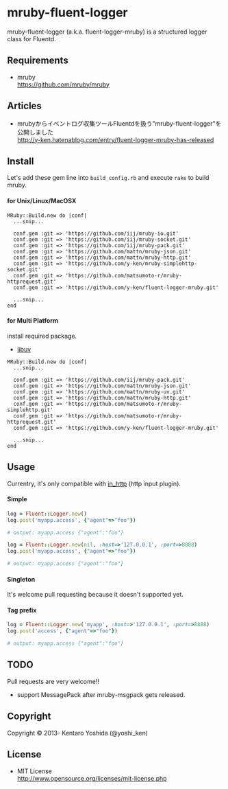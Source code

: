 # mruby-fluent-logger 

mruby-fluent-logger (a.k.a. fluent-logger-mruby) is a structured logger class for Fluentd.

## Requirements

* mruby  
https://github.com/mruby/mruby

## Articles

* mrubyからイベントログ収集ツールFluentdを扱う"mruby-fluent-logger"を公開しました  
http://y-ken.hatenablog.com/entry/fluent-logger-mruby-has-released

## Install

Let's add these gem line into `build_config.rb` and execute `rake` to build mruby.

#### for Unix/Linux/MacOSX

```
MRuby::Build.new do |conf|
  ...snip...

  conf.gem :git => 'https://github.com/iij/mruby-io.git'
  conf.gem :git => 'https://github.com/iij/mruby-socket.git'
  conf.gem :git => 'https://github.com/iij/mruby-pack.git'
  conf.gem :git => 'https://github.com/mattn/mruby-json.git'
  conf.gem :git => 'https://github.com/mattn/mruby-http.git'
  conf.gem :git => 'https://github.com/y-ken/mruby-simplehttp-socket.git'
  conf.gem :git => 'https://github.com/matsumoto-r/mruby-httprequest.git'
  conf.gem :git => 'https://github.com/y-ken/fluent-logger-mruby.git'

  ...snip...
end
```

#### for Multi Platform

install required package.

* [libuv](https://github.com/joyent/libuv)

```
MRuby::Build.new do |conf|
  ...snip...

  conf.gem :git => 'https://github.com/iij/mruby-pack.git'
  conf.gem :git => 'https://github.com/mattn/mruby-json.git'
  conf.gem :git => 'https://github.com/mattn/mruby-uv.git'
  conf.gem :git => 'https://github.com/mattn/mruby-http.git'
  conf.gem :git => 'https://github.com/matsumoto-r/mruby-simplehttp.git'
  conf.gem :git => 'https://github.com/matsumoto-r/mruby-httprequest.git'
  conf.gem :git => 'https://github.com/y-ken/fluent-logger-mruby.git'

  ...snip...
end
```

## Usage

Currentry, it's only compatible with [in_http](http://docs.fluentd.org/articles/in_http) (http input plugin).

#### Simple

```ruby
log = Fluent::Logger.new()
log.post('myapp.access', {"agent"=>"foo"})

# output: myapp.access {"agent":"foo"}
```

```ruby
log = Fluent::Logger.new(nil, :host=>'127.0.0.1', :port=>8888)
log.post('myapp.access', {"agent"=>"foo"})

# output: myapp.access {"agent":"foo"}
```

#### Singleton

It's welcome pull requesting because it doesn't supported yet.

#### Tag prefix

```ruby
log = Fluent::Logger.new('myapp', :host=>'127.0.0.1', :port=>8888)
log.post('access', {"agent"=>"foo"})

# output: myapp.access {"agent":"foo"}
```

## TODO

Pull requests are very welcome!!

* support MessagePack after mruby-msgpack gets released.

## Copyright

Copyright © 2013- Kentaro Yoshida (@yoshi_ken)

## License

* MIT License  
http://www.opensource.org/licenses/mit-license.php

